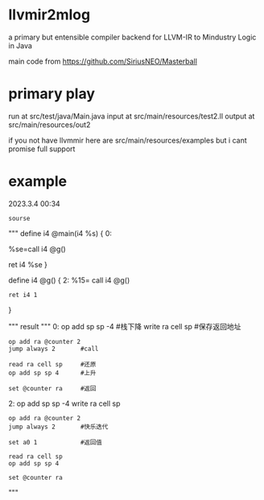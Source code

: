 # llvmir2mlog

a primary but entensible compiler backend for LLVM-IR to Mindustry Logic in Java

main code from https://github.com/SiriusNEO/Masterball
# primary play

run at src/test/java/Main.java
input at src/main/resources/test2.ll
output at src/main/resources/out2

if you not have llvmmir here are src/main/resources/examples but i cant promise full support

# example

2023.3.4 00:34

    sourse

"""
define i4 @main(i4 %s) {
0:

%se=call i4 @g()

ret i4 %se
}

define i4 @g() {
2:
%15= call i4 @g()

	ret i4 1

}

"""
result
"""
0:
op add sp sp -4 #栈下降
write ra cell sp #保存返回地址

	op add ra @counter 2
	jump always 2       #call

	read ra cell sp     #还原
	op add sp sp 4      #上升

	set @counter ra     #返回

2:
op add sp sp -4
write ra cell sp

	op add ra @counter 2
	jump always 2       #快乐迭代

	set a0 1            #返回值

	read ra cell sp
	op add sp sp 4

	set @counter ra

"""